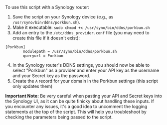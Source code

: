 To use this script with a Synology router:

1. Save the script on your Synology device (e.g., as `/usr/syno/bin/ddns/porkbun.sh`).
2. Make it executable: `sudo chmod +x /usr/syno/bin/ddns/porkbun.sh`
3. Add an entry to the `/etc/ddns_provider.conf` file (you may need to create this file if it doesn't exist):
```
[Porkbun]
        modulepath = /usr/syno/bin/ddns/porkbun.sh
        queryurl = Porkbun
```
4. In the Synology router's DDNS settings, you should now be able to select "Porkbun" as a provider and enter your API key as the username and your Secret key as the password.
5. Create the `A` record for your domain in the Porkbun settings (this script only updates them)

**Important Note:** Be very careful when pasting your API and Secret keys into the Synology UI, as it can be quite finicky about handling these inputs. If you encounter any issues, it's a good idea to uncomment the logging statements at the top of the script. This will help you troubleshoot by checking the parameters being passed to the script.
